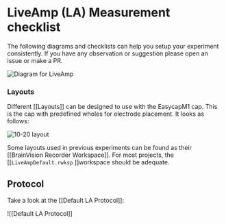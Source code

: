 # LiveAmp (LA) Measurement checklist

The following diagrams and checklists can help you setup your experiment consistently. If you have any observation or suggestion please open an issue or make a PR.

![Diagram for LiveAmp](./DiagramLiveAmp.jpg)

### Layouts

Different [[Layouts]] can be designed to use with the EasycapM1 cap. This is the cap with predefined wholes for electrode placement. It looks as follows: 

![10-20 layout](./Layouts/Layout.svg)

Some layouts used in previous experiments can be found as their [[BrainVision Recorder Workspace]]. For most projects, the [[`LiveAmpDefault.rwksp` ]]workspace should be adequate.

## Protocol
Take a look at the [[Default LA Protocol]]:

![[Default LA Protocol]]